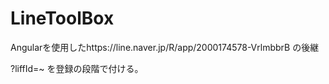 # LineToolBox

Angularを使用したhttps://line.naver.jp/R/app/2000174578-VrlmbbrB の後継

?liffId=~ を登録の段階で付ける。
